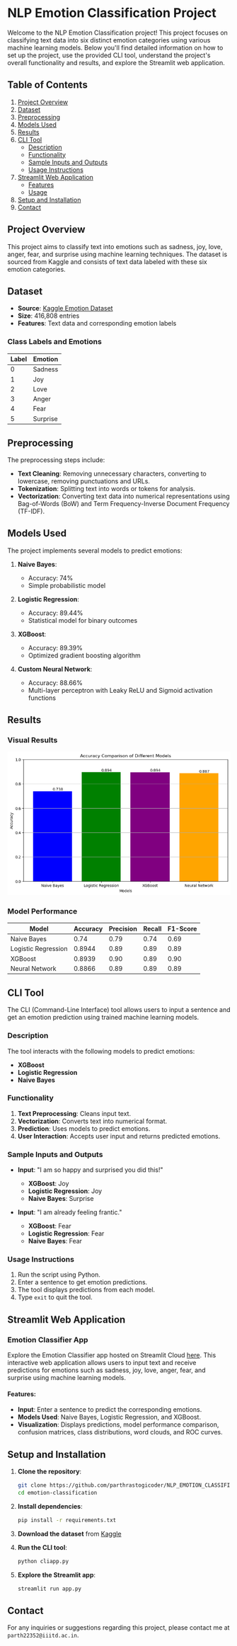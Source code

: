 
# NLP Emotion Classification Project

Welcome to the NLP Emotion Classification project! This project focuses on classifying text data into six distinct emotion categories using various machine learning models. Below you'll find detailed information on how to set up the project, use the provided CLI tool, understand the project's overall functionality and results, and explore the Streamlit web application.

## Table of Contents
1. [Project Overview](#project-overview)
2. [Dataset](#dataset)
3. [Preprocessing](#preprocessing)
4. [Models Used](#models-used)
5. [Results](#results)
6. [CLI Tool](#cli-tool)
    - [Description](#description)
    - [Functionality](#functionality)
    - [Sample Inputs and Outputs](#sample-inputs-and-outputs)
    - [Usage Instructions](#usage-instructions)
7. [Streamlit Web Application](#streamlit-web-application)
    - [Features](#features)
    - [Usage](#usage)
8. [Setup and Installation](#setup-and-installation)
9. [Contact](#contact)

## Project Overview

This project aims to classify text into emotions such as sadness, joy, love, anger, fear, and surprise using machine learning techniques. The dataset is sourced from Kaggle and consists of text data labeled with these six emotion categories.

## Dataset

- **Source**: [Kaggle Emotion Dataset](https://www.kaggle.com/datasets/nelgiriyewithana/emotions/data)
- **Size**: 416,808 entries
- **Features**: Text data and corresponding emotion labels

### Class Labels and Emotions

| Label | Emotion   |
|-------|-----------|
| 0     | Sadness   |
| 1     | Joy       |
| 2     | Love      |
| 3     | Anger     |
| 4     | Fear      |
| 5     | Surprise  |

## Preprocessing

The preprocessing steps include:

- **Text Cleaning**: Removing unnecessary characters, converting to lowercase, removing punctuations and URLs.
- **Tokenization**: Splitting text into words or tokens for analysis.
- **Vectorization**: Converting text data into numerical representations using Bag-of-Words (BoW) and Term Frequency-Inverse Document Frequency (TF-IDF).

## Models Used

The project implements several models to predict emotions:

1. **Naive Bayes**:
   - Accuracy: 74%
   - Simple probabilistic model

2. **Logistic Regression**:
   - Accuracy: 89.44%
   - Statistical model for binary outcomes

3. **XGBoost**:
   - Accuracy: 89.39%
   - Optimized gradient boosting algorithm

4. **Custom Neural Network**:
   - Accuracy: 88.66%
   - Multi-layer perceptron with Leaky ReLU and Sigmoid activation functions

## Results
### Visual Results

![Accuracy Bar Chart Comparison](pics/comparison_bar.png)

### Model Performance

| Model                | Accuracy | Precision | Recall | F1-Score |
|----------------------|----------|-----------|--------|----------|
| Naive Bayes          | 0.74     | 0.79      | 0.74   | 0.69     |
| Logistic Regression  | 0.8944   | 0.89      | 0.89   | 0.89     |
| XGBoost              | 0.8939   | 0.90      | 0.89   | 0.90     |
| Neural Network       | 0.8866   | 0.89      | 0.89   | 0.89     |

## CLI Tool

The CLI (Command-Line Interface) tool allows users to input a sentence and get an emotion prediction using trained machine learning models.

### Description

The tool interacts with the following models to predict emotions:
- **XGBoost**
- **Logistic Regression**
- **Naive Bayes**

### Functionality

1. **Text Preprocessing**: Cleans input text.
2. **Vectorization**: Converts text into numerical format.
3. **Prediction**: Uses models to predict emotions.
4. **User Interaction**: Accepts user input and returns predicted emotions.

### Sample Inputs and Outputs

- **Input**: "I am so happy and surprised you did this!"
  - **XGBoost**: Joy
  - **Logistic Regression**: Joy
  - **Naive Bayes**: Surprise

- **Input**: "I am already feeling frantic."
  - **XGBoost**: Fear
  - **Logistic Regression**: Fear
  - **Naive Bayes**: Fear

### Usage Instructions

1. Run the script using Python.
2. Enter a sentence to get emotion predictions.
3. The tool displays predictions from each model.
4. Type `exit` to quit the tool.

## Streamlit Web Application

### Emotion Classifier App

Explore the Emotion Classifier app hosted on Streamlit Cloud [here](https://parthemotionclassifier.streamlit.app/). This interactive web application allows users to input text and receive predictions for emotions such as sadness, joy, love, anger, fear, and surprise using machine learning models.

#### Features:

- **Input**: Enter a sentence to predict the corresponding emotions.
- **Models Used**: Naive Bayes, Logistic Regression, and XGBoost.
- **Visualization**: Displays predictions, model performance comparison, confusion matrices, class distributions, word clouds, and ROC curves.

## Setup and Installation

1. **Clone the repository**:
    ```bash
    git clone https://github.com/parthrastogicoder/NLP_EMOTION_CLASSIFIER.git
    cd emotion-classification
    ```

2. **Install dependencies**:
    ```bash
    pip install -r requirements.txt
    ```

3. **Download the dataset** from [Kaggle](https://www.kaggle.com/datasets/nelgiriyewithana/emotions/data)

4. **Run the CLI tool**:
    ```bash
    python cliapp.py
    ```

5. **Explore the Streamlit app**:
    ```bash
    streamlit run app.py
    ```

## Contact

For any inquiries or suggestions regarding this project, please contact me at `parth22352@iiitd.ac.in`.

